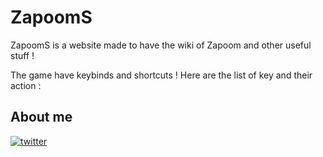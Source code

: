 # ZapoomS

ZapoomS is a website made to have the wiki of Zapoom and other useful stuff !

The game have keybinds and shortcuts ! Here are the list of key and their action :

## About me
[![twitter](https://img.shields.io/badge/twitter-1DA1F2?style=for-the-badge&logo=twitter&logoColor=white)](https://twitter.com/@r60airair)